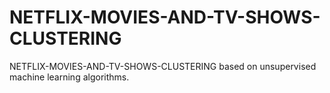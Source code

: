 # NETFLIX-MOVIES-AND-TV-SHOWS-CLUSTERING
NETFLIX-MOVIES-AND-TV-SHOWS-CLUSTERING 
based on unsupervised machine learning algorithms.
